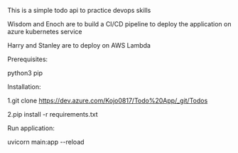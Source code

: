 This is a simple todo api to practice devops skills

Wisdom and Enoch are to build a CI/CD pipeline to deploy the application on azure kubernetes service

Harry and Stanley are to deploy on AWS Lambda

Prerequisites:

python3
pip

Installation:

1.git clone https://dev.azure.com/Kojo0817/Todo%20App/_git/Todos

2.pip install -r requirements.txt

Run application:

uvicorn main:app --reload